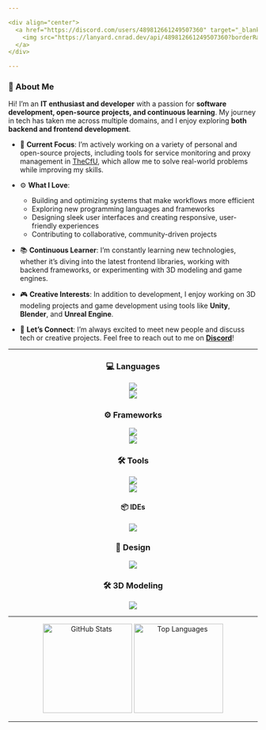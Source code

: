 ```yaml
---

<div align="center">
  <a href="https://discord.com/users/489812661249507360" target="_blank">
    <img src="https://lanyard.cnrad.dev/api/489812661249507360?borderRadius=5px&animated=true&bg=273849&showDisplayName=true" alt="Discord Status">
  </a>
</div>

---
```


### 👋 About Me
Hi! I’m an **IT enthusiast and developer** with a passion for **software development, open-source projects, and continuous learning**. My journey in tech has taken me across multiple domains, and I enjoy exploring **both backend and frontend development**.

- 🌟 **Current Focus**: I’m actively working on a variety of personal and open-source projects, including tools for service monitoring and proxy management in [TheCfU](https://github.com/thecfu), which allow me to solve real-world problems while improving my skills.
  
- ⚙️ **What I Love**:  
  - Building and optimizing systems that make workflows more efficient  
  - Exploring new programming languages and frameworks  
  - Designing sleek user interfaces and creating responsive, user-friendly experiences  
  - Contributing to collaborative, community-driven projects  

- 📚 **Continuous Learner**: I’m constantly learning new technologies, whether it’s diving into the latest frontend libraries, working with backend frameworks, or experimenting with 3D modeling and game engines.

- 🎮 **Creative Interests**: In addition to development, I enjoy working on 3D modeling projects and game development using tools like **Unity**, **Blender**, and **Unreal Engine**.

- 💬 **Let’s Connect**: I’m always excited to meet new people and discuss tech or creative projects. Feel free to reach out to me on **[Discord](https://discord.com/users/489812661249507360)**!

---

<h3 align="center" style="font-weight: bold;">💻 Languages</h3>
<div align="center">
  <img src="https://skillicons.dev/icons?perline=6&i=py,js,nodejs,html,go,java">
  <br>
  <img src="https://skillicons.dev/icons?i=kotlin,bash,css,php,vite">
</div>

<h3 align="center" style="font-weight: bold;">⚙️ Frameworks</h3>
<div align="center">
  <img src="https://skillicons.dev/icons?i=react,next,kubernetes,fastapi">
  <br>
  <img src="https://skillicons.dev/icons?i=discordjs,materialui,prisma">
</div>

<h3 align="center" style="font-weight: bold;">🛠 Tools</h3>
<div align="center">
  <img src="https://skillicons.dev/icons?perline=6&i=git,github,githubactions,docker,discord,arduino,mongodb,mysql,postgres,vercel,cloudflare,codepen">
  <br>
  <img src="https://skillicons.dev/icons?i=grafana,prometheus,bitbucket,openstack,terraform">
</div>

<h4 align="center" style="font-weight: bold;">📦 IDEs</h4>
<div align="center">
  <img src="https://skillicons.dev/icons?i=androidstudio,eclipse,idea,vscode,visualstudio">
</div>

<h3 align="center" style="font-weight: bold;">🎨 Design</h3>
<div align="center">
  <img src="https://skillicons.dev/icons?i=photoshop,tailwind">
</div>

<h3 align="center" style="font-weight: bold;">🛠 3D Modeling</h3>
<div align="center">
  <img src="https://skillicons.dev/icons?i=unity,blender,unreal">
</div>

---

<div align="center">
  <img height="180" src="http://github-readme-stats-git-main-thegameprofis-projects.vercel.app/api?username=thegameprofi&theme=vue-dark&show_icons=true&hide_border=true&count_private=true" alt="GitHub Stats">
  <img height="180" src="http://github-readme-stats-git-main-thegameprofis-projects.vercel.app/api/top-langs/?username=thegameprofi&theme=vue-dark&show_icons=true&hide_border=true&layout=compact&exclude_repo=terraform-provider-proxmox,proxmox-api-go" alt="Top Languages">
</div>

---
